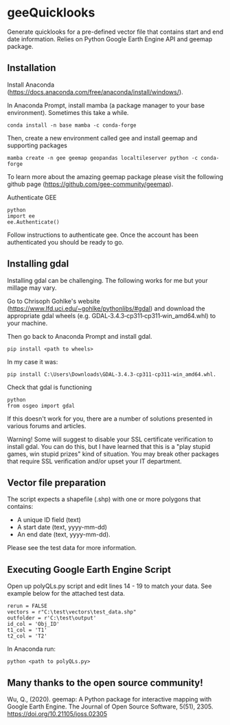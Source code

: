 # geeQuicklooks
Generate quicklooks for a pre-defined vector file that contains start and end date information. Relies on Python Google Earth Engine API and geemap package. 

Installation
---------------------
Install Anaconda (https://docs.anaconda.com/free/anaconda/install/windows/).

In Anaconda Prompt, install mamba (a package manager to your base environment). Sometimes this take a while.
```
conda install -n base mamba -c conda-forge
```

Then, create a new environment called gee and install geemap and supporting packages
```
mamba create -n gee geemap geopandas localtileserver python -c conda-forge
```
To learn more about the amazing geemap package please visit the following github page (https://github.com/gee-community/geemap).

Authenticate GEE
```
python
import ee 
ee.Authenticate()
```
Follow instructions to authenticate gee. Once the account has been authenticated you should be ready to go.

Installing gdal
---------------------
Installing gdal can be challenging. The following works for me but your millage may vary. 

Go to Chrisoph Gohlke's website (https://www.lfd.uci.edu/~gohlke/pythonlibs/#gdal) and download the appropriate gdal wheels (e.g. GDAL‑3.4.3‑cp311‑cp311‑win_amd64.whl) to your machine. 

Then go back to Anaconda Prompt and install gdal.
```
pip install <path to wheels> 
```
In my case it was:
```
pip install C:\Users\Downloads\GDAL-3.4.3-cp311-cp311-win_amd64.whl.
```
Check that gdal is functioning
```
python
from osgeo import gdal
```
If this doesn't work for you, there are a number of solutions presented in various forums and articles. 

Warning! Some will suggest to disable your SSL certificate verification to install gdal. You can do this, but I have learned that this is a "play stupid games, win stupid prizes" kind of situation. You may break other packages that require SSL verification and/or upset your IT department. 

Vector file preparation
---------------------
The script expects a shapefile (.shp) with one or more polygons that contains:

- A unique ID field (text)
- A start date (text, yyyy-mm-dd)
- An end date (text, yyyy-mm-dd).

Please see the test data for more information.

Executing Google Earth Engine Script
---------------------
Open up polyQLs.py script and edit lines 14 - 19 to match your data. See example below for the attached test data.
```
rerun = FALSE
vectors = r"C:\test\vectors\test_data.shp"
outfolder = r'C:\test\output'
id_col = 'Obj_ID'
t1_col = 'T1'  
t2_col = 'T2'
```
In Anaconda run:
```
python <path to polyQLs.py>
```

Many thanks to the open source community!
---------------------
Wu, Q., (2020). geemap: A Python package for interactive mapping with Google Earth Engine. The Journal of Open Source Software, 5(51), 2305. https://doi.org/10.21105/joss.02305
